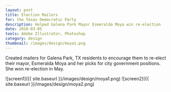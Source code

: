 ```yaml
---
layout: post
title: Election Mailers
for: the Texas Democratic Party
description: Helped Galena Park Mayor Esmeralda Moya win re-election
date: 2016-03-05
tools: Adobe Illustrator, Photoshop
category: design
thumbnail: /images/design/moya1.png
---
```

Created mailers for Galena Park, TX residents to encourage them to re-elect their mayor, Esmeralda Moya and her picks for city government positions. She won re-election in May.

![screen1]({{ site.baseurl }}/images/design/moya1.png)
![screen2]({{ site.baseurl }}/images/design/moya2.png)
